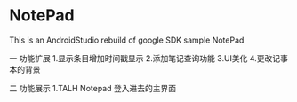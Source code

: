 # NotePad
This is an AndroidStudio rebuild of google SDK sample NotePad


一 功能扩展
   1.显示条目增加时间戳显示
   2.添加笔记查询功能
   3.UI美化
   4.更改记事本的背景
   
   
二 功能展示
   1.TALH Notepad 登入进去的主界面
   

